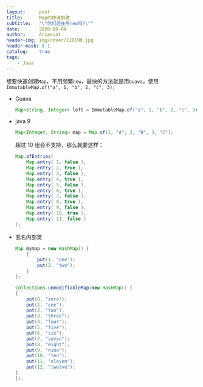 ```yaml
---
layout:     post
title:      Map的快速构建
subtitle:   "\"你们还在用new吗?\""
date:       2020-09-04
author:     Ariescat
header-img: img/cover/128190.jpg
header-mask: 0.1
catalog:    true
tags:
    - Java
---
```




想要快速创建`Map`，不用频繁`new`，最快的方法就是用`Guava`，使用`ImmutableMap.of("a", 1, "b", 2, "c", 3);`

- Guava

  ```java
  Map<String, Integer> left = ImmutableMap.of("a", 1, "b", 2, "c", 3);
  ```

- java 9

  ```java
  Map<Integer, String> map = Map.of(1, "A", 2, "B", 3, "C");
  ```

  超过 10 组会不支持，那么就要这样：

  ```java
  Map.ofEntries(
      Map.entry( 1, false ),
      Map.entry( 2, true ),
      Map.entry( 3, false ),
      Map.entry( 4, true ),
      Map.entry( 5, false ),
      Map.entry( 6, true ),
      Map.entry( 7, false ),
      Map.entry( 8, true ),
      Map.entry( 9, false ),
      Map.entry( 10, true ),
      Map.entry( 11, false )
  );
  ```

- 匿名内部类

  ```java
  Map mymap = new HashMap() {
      {
          put(1, "one");
          put(2, "two");
      }
  };
  ```

  ```java
  Collections.unmodifiableMap(new HashMap() {
  {
      put(0, "zero");
      put(1, "one");
      put(2, "two");
      put(3, "three");
      put(4, "four");
      put(5, "five");
      put(6, "six");
      put(7, "seven");
      put(8, "eight");
      put(9, "nine");
      put(10, "ten");
      put(11, "eleven");
      put(12, "twelve");
  }
  });
  ```

  